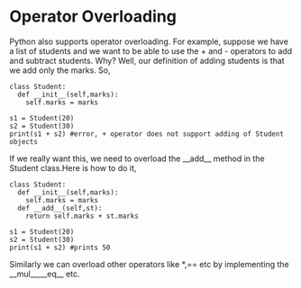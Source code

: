 # Operator Overloading

Python also supports operator overloading. For example, suppose we have a list of students and we want to be able to use the + and - operators to add and subtract students. Why? Well, our definition of adding students is that we add only the marks. So,
```
class Student:
  def __init__(self,marks):
    self.marks = marks
    
s1 = Student(20)
s2 = Student(30)
print(s1 + s2) #error, + operator does not support adding of Student objects
```
If we really want this, we need to overload the \_\_add\_\_ method in the Student class.Here is how to do it,
```
class Student:
  def __init__(self,marks):
    self.marks = marks
  def __add__(self,st):
    return self.marks + st.marks

s1 = Student(20)
s2 = Student(30)
print(s1 + s2) #prints 50
```
Similarly we can overload other operators like \*,== etc by implementing the \_\_mul\_\_,\_\_eq\_\_ etc. 



